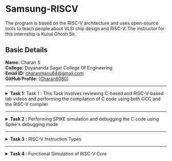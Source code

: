 # Samsung-RISCV

The program is based on the RISC-V architecture and uses open-source tools to teach people about VLSI chip design and RISC-V. The instructor for this internship is Kunal Ghosh Sir.

##  Basic Details

**Name:**  Charan S    
 **College:** Dayananda Sagar College Of Engineering   
**Email ID:** charanmanu64@gmail.com  
**GitHub Profile:** [[Charan6080](https://github.com/Charan6080?tab=repositories)]

---------------------------------------------------------------------------------------------------------------

<details>
<summary><b>Task 1:</b> Task 1 :</b> This Task involves reviewing C-based and RISC-V-based lab videos and performing the compilation of C code using both GCC and the RISC-V compiler</summary>

### C Language based LAB
We need to follow the specified steps to compile any **.c** file on our machine:  
1. Open the bash terminal and navigate to the directory where you want to create your file. Then run the following command:

	```
	leafpad sum1ton.c
	```  
2. This will open the leafpad, allowing you to write in the file you created. Enter the C code to calculate and print the sum of n numbers. After completing your code, press ```Ctrl + S``` to save your file, and then press ```Ctrl + W``` to close the editor.   
3. On your terminal, run the following command:

	```
	gcc sum1ton.c
	./a.out
	```
 ![C Code compiled on gcc Compiler](https://github.com/Charan6080/Samsung--RISCV/blob/main/TASK%201/C%20based.jpg)
 
### RISC-V based LAB
We need to compile the code again, but this time using the RISC-V GCC compiler. Follow the steps provided:  
1. Open the terminal and run the given command:  

	```
	cat sum1ton.c
	```
![cat Command](https://github.com/Charan6080/Samsung--RISCV/blob/main/TASK%201/RISC%20v.jpg)

2. Use the **cat** command to display the entire C code in the terminal. Afterwards,compile the code using the RISC-V -O1 GCC compiler:  

	```
	riscv64-unknown-elf-gcc -O1 -mabi=lp64 -march=rv64i -o sum1ton.o sum1ton.c
	```
3. The following command is used to display the file details of ```sum1ton.c``` in reverse chronological order, showing the most recently modified files last, 	 along with information such as file permissions, ownership, size, and the timestamp of the last modification:

	```
	ls -ltr sum1ton.c
 	```
 4. To execute the C code on your terminal, use the following command:    

	```
	riscv64-unknown-elf-objdump -d sum1ton.o
	```
![Objdump using -O1 format](https://github.com/Charan6080/Samsung--RISCV/blob/main/TASK%201/Riscv%201.jpg)

5. The Assembly Language code generated from the C code will be displayed in the terminal. Type ```/main``` to locate the main section of our code.Type ```/q``` to quit from the Objdump.


6. Similarly to the second step, run the following command to compile the code using the RISC-V -Ofast GCC compiler. The subsequent steps will display the 	 
generated assembly code, and you can type ```/main``` to locate the main section of our code:

	```
	riscv64-unknown-elf-gcc -Ofast -mabi=lp64 -march=rv64i -o sum1ton.o sum1ton.c
	```
 ![Objdump using -Ofast format](https://github.com/Charan6080/Samsung--RISCV/blob/main/TASK%201/Riscv%202.jpg)

 ### *Descriptions of the keyword used in command above *  
* **-mabi=lp64:** Specifies the ABI (Application Binary Interface) as ```lp64```, which supports 64-bit integers, long, and pointer sizes. This ABI is intended for 64-bit RISC-V architecture.  
* **-march=rv64i:** Defines the target architecture as ```rv64i```, which represents the 64-bit RISC-V base integer instruction set, ensuring compatibility with the 64-bit architecture.  
* **riscv-objdump:** A disassembler tool for RISC-V binaries that provides insights into the code structure, assisting in debugging.  
* **-Ofast:** The option -Ofast in the command ```riscv64-unknown-elf-gcc -Ofast -mabi=lp64 -march=rv64i -o sum1ton.o sum1ton.c``` is a compiler optimization flag used with the GNU Compiler Collection (GCC). This flag is used to instruct the compiler to optimize the generated code for maximum speed. The use of ```-Ofast``` is typically chosen for applications where execution speed is critical and where deviations from standard behavior are acceptable. However, it's important to test thoroughly, as this level of optimization can introduce subtle bugs, especially in complex calculations or when strict compliance with external standards is required.  
* **-O1:** A basic optimization level that balances improved execution speed and reduced code size with minimal impact on compilation time. It is suitable for applications requiring moderate optimization without extensive resource usage.  
</details>

----------------------------------------------------------------------------------------------------------------

<details>
<summary><b> Task 2 :</b> Performing SPIKE simulation and debugging the C code using Spike's debugging mode </summary> 

  ### Testing the Spike Simulator  
The aim is to execute the ```oddoreven.c``` program using both the ```gcc compiler``` and the ```riscv compiler```, conforming that both compilers produce identical output on the terminal. To compile the code with the **gcc compiler**, use the command below:
  
```
gcc oddoreven.c  
./a.out
```

And to compile the code using **RISCV Compiler**, use the following command: 
 
```
spike pk oddoreven.o
```
 Open the debugger in another terminal by using the following command.

```
$ spike -d pk sum_1ton.o
```

* The debugger will be opened in the terminal. Now, debugging operations can be performed as shown in the following snapshot.

![Spike Simulation and Debugging](https://github.com/Charan6080/Samsung--RISCV/blob/main/TASK%202/Compiled%20C%20code%20using%20spike.png)

#### The following snapshots display the RISCV objdump output generated using the **-O1** and **-Ofast** optimization options.

RISCV Objdump with -O1

![Objdump in -O1](https://github.com/Charan6080/Samsung--RISCV/blob/main/TASK%202/Objdump%20O1%20format.png)

RISCV Objdump with -Ofast 

![Objdump in -Ofast](https://github.com/Charan6080/Samsung--RISCV/blob/main/TASK%202/Objdump%20Ofast%20format.png)
</details>

----------------------------------------------------------------------------------------------------------------


<details>
	
<summary><b> Task 3 :</b> RISC-V Instruction Types </summary>

### RISC-V Registers
RISC-V is a widely adopted open-source instruction set architecture that features 32 registers, each 32 bits wide. 

### Saved, Temporary, and Argument Registers
The remaining registers are divided into saved, temporary, and argument categories:

- **Saved Registers (s0-s11)**: These registers (x8, x9, x18-x27) store variables that need to be preserved across function calls.
- **Temporary Registers (t0-t6)**: These registers are used for intermediate calculations and temporary data storage.
- **Argument Registers (a0-a7)**: These registers (x10-x17) are used to pass arguments to functions and store return values.

![image](https://github.com/user-attachments/assets/af936f03-ded7-4d6a-9e4b-38cf37695620)

RISC-V instructions are all 32 bits in length , and they are categorized into six main instruction formats: R-type, I-type, S-type, B-type, U-type, and J-type. These formats determine how the instruction fields are laid out.
### 1.R-Type (Register-Register Instructions)
R-type instructions are used for arithmetic and logical operations between two registers. They operate on two source registers (rs1 and rs2) and store the result in a destination register(rd).
![image](https://github.com/user-attachments/assets/e01d8bbe-710e-4927-8fec-51f162d384ca)

- funct7: Used to specify variations of the instruction (e.g., add vs. sub).
- rs1, rs2: Source registers.
-funct3: Determines the operation type (e.g., addition, subtraction, etc.).
-rd: Destination register.
-opcode: Specifies the instruction class (0110011)
- - Example: add a0, a1, a2

### 2. I-Type (Immediate Instructions)
I-type instructions involve operations between a register (rs1) and an immediate value, with the
result stored in a destination register (rd). These are also used for loads and certain
control-flow instructions.
![image](https://github.com/user-attachments/assets/3d035720-dc62-45d5-9a2c-2a6b263ade74)
- imm[11:0]: 12-bit immediate value (sign-extended if needed).
- rs1: Source register.
- funct3: Determines the operation type.
- rd: Destination register.
- opcode: Specifies the instruction class.0010011
- -Example: addi a0, a1, 10

### 3.S-Type (Store Instructions)
S-type instructions store data from a register into memory at an address computed from a base
register (rs1) and an immediate offset.
![image](https://github.com/user-attachments/assets/eb224238-c0ef-42ca-82d0-c42ed8293320)
- imm[11:5] & imm[4:0]: Immediate value split into two fields.
- rs2: Register whose data is being stored.
- rs1: Base address register.
- funct3: Specifies the type of store (e.g., byte, word).
- opcode: Specifies the instruction class.
- Example: sw a2, 8(a0),0100011

### 4. B-Type (Branch Instructions)
B-type instructions perform conditional branches based on comparisons between two registers
(rs1 and rs2) and an offset for the target address.
![image](https://github.com/user-attachments/assets/7f138e24-cb0c-4506-9875-c4b3b14a2670)
- imm: Immediate value for the branch target address (split into imm[12|10:5] and
- imm[4:1|11]).
- rs2: Second comparison register.
- rs1: First comparison register.
- funct3: Specifies the type of comparison (e.g., equal, less than).
- opcode: Specifies the instruction class.1100011

### 5.U-Type (Upper Immediate Instructions)
U-type instructions are used to load a 20-bit immediate into the upper 20 bits of a register (rd).
![image](https://github.com/user-attachments/assets/d6269585-d85a-4675-b13f-4ae4ed1ea05a)
- imm[31:12]: 20-bit immediate value.
- rd: Destination register.
- opcode: Specifies the instruction class.011011.
- Example: lui a0, 0x12345

### 6.J-Type (Jump Instructions)
J-type instructions perform an unconditional jump to a target address computed using an
immediate offset. The address is relative to the current program counter.
![image](https://github.com/user-attachments/assets/9b35cad7-8fd8-41da-be46-aec4cf712657)
- imm: 20-bit immediate value split across fields.
- rd: Destination register (stores the return address).
- opcode: Specifies the instruction class.1101111
- Example: jal ra, 0x100

32-bit instruction encoding for the 15 unique RISC-V instructions extracted from the objdump.

### 1. lui(Load Upper Immediate)
- Instruction: lui a0, 0x2b
- Format: U-type
- Fields:
- imm[31:12]: 00000000000000101011 (0x2b)
- rd: 10110 (a0)
- opcode: 0110111 (for lui)
- 32-bit Hexadecimal: 0x002b537

### 2. addi (Add Immediate)
- Instruction: addi sp, sp, -32
- Format: I-type
-  Fields:
 - imm[11:0]: 1111111111110000 (-32 in 2's complement)
- rs1: 00100 (sp)
- funct3: 000 (add immediate)
- rd: 00100 (sp)
- opcode: 0010011 (for addi)
- 32-bit Hexadecimal: 0xfe010113

### 3. sd (Store Doubleword)
 - Instruction: sd ra, 24(sp)
 - Format: S-type
 - Fields:
 - imm[11:5]: 0000000 (upper 7 bits of offset 24)
 - rs2: 00001 (ra)
 - rs1: 00100 (sp)
 - funct3: 011 (store doubleword)
 - imm[4:0]: 11000 (lower 5 bits of offset 24)
 - opcode: 0100011 (for store)
 - 32-bit Hexadecimal: 0x00350513

### 4. jal (Jump and Link)
- Instruction: jal ra, 0x10438
- Format: J-type
- Fields:
- imm[20]: 0
- imm[10:1]: 1000010111
- imm[11]: 0
- imm[19:12]: 00000100
- rd: 00001 (ra)
- opcode: 1101111 (for jump)
- 32-bit Hexadecimal: 0x35000ef

### 5. lw (Load Word)
- Instruction: lw a1, 12(sp)
-  Format: I-type
-  Fields: imm[11:0]: 000000001100 (12 in binary)
-  rs1: 00100 (sp)
-  funct3: 010 (load word)
-  rd: 01001 (a1)
-  opcode: 0000011 (for load)
-  32-bit Hexadecimal: 0x00c52083

### 6. andi (AND Immediate)
-  Instruction: andi a5, a1, 1
-  Format: I-type
-  Fields:
-  imm[11:0]: 000000000001 (1 in binary)
-  rs1: 01001 (a1)
-  funct3: 111 (AND operation)
-  rd: 01010 (a5)
-  opcode: 0010011 (for ANDI)
-  32-bit Hexadecimal: 0x00157913

### 7. bnez (Branch Not Equal Zero)
-  Instruction: bnez a5, 0x100fc
-  Format: B-type
-  Fields:
-  imm[12]: 0
-  imm[10:5]: 000011
-  rs2: 00000 (zero)
-  rs1: 01010 (a5)
-  funct3: 001 (BNE)
-  imm[4:1]: 1100
-  imm[11]: 0
-  opcode: 1100011
-  32-bit Hexadecimal: 0x02706e63

### 8. ret (Return from Subroutine)
-  Instruction: ret
-  Format: I-type (special case of jalr)
-  Fields:
-  imm[11:0]: 000000000000
-  rs1: 00001 (ra)
-  funct3: 000
-  rd: 00000 (zero)
-  opcode: 1100111 (for JALR)
-  32-bit Hexadecimal: 0x00008067

### 9. auipc (Add Upper Immediate to PC)
-  Instruction: auipc a5, 0xfff
-  Format: U-type
-  Fields:
-  imm[31:12]: 000000000000111111111
-  rd: 01010 (a5)
-  opcode: 0010111
-  32-bit Hexadecimal: 0x0fff057

### 10. ld (Load Doubleword)
-  Instruction: ld ra, 24(sp)
-  Format: I-type
-  Fields:
-  imm[11:0]: 000000001100 (24 in binary)
-  rs1: 00100 (sp)
-  funct3: 011 (load doubleword)
-  rd: 00001 (ra)
-  opcode: 0000011
-  32-bit Hexadecimal: 0x01852083

### 11. jalr (Jump and Link Register)
-  Instruction: jalr ra, 0(a0)
-  Format: I-type
-  Fields:
-  imm[11:0]: 000000000000 (0 in binary)
-  rs1: 00101 (a0)
-  funct3: 000
-  rd: 00001 (ra)
-  opcode: 1100111
-  32-bit Hexadecimal: 0x000280e7

### 12. beqz (Branch Equal Zero)
-  Instruction: beqz a5, 0x10120
-  Format: B-type
-  Encoding: Similar to bnez but with funct3 = 000 (BEQ).

### 13. add (Add Registers)
-  Instruction: add a0, sp, zero
-  Format: R-type
-  Fields:
-  funct7: 0000000
-  rs2: 00000 (zero)
-  rs1: 00100 (sp)
-  funct3: 000
-  rd: 01010 (a0)
-  opcode: 0110011
-  32-bit Hexadecimal: 0x00004533
</details>


----------------------------------------------------------------------------------------------------------------

<details><summary><b>Task 4 : </b> Functional Simulation of RISC-V Core</summary>
<h3>Steps to perform functional simulation for RISC-V : </h3>
1. Install the iverilog and GTKWave in ubuntu.<br>
2. Compile the RISC-V Core: Verilog netlist and Testbench.<br>
3. Observe the waveform output in GTKWave window.<br>

<h3>Install iverilog and GTKWave in Ubuntu : </h3>
<pre><code>sudo apt install iverilog gtkwave</code></pre>
<h3>Simulate and run the verilog code : </h3>
<pre><code>iverilog -o iiitb_rv32i iiitb_rv32i.v iiitb_rv32i_tb.v
./iiitb_rv32i
gtkwave iiitb_rv32i.vcd</code></pre>

<h4>Hardcoded Instructions : </h4><br>
<img src=https://github.com/Charan6080/Samsung--RISCV/blob/main/TASK%204/Instructions.png alt="Hardcoded ISA">
<br><br>
<h3>Ouput Waveforms : </h3>
<p>The output waveforms showing the instructions performed in a 5-stage pipelined architecture</p>
<br><br><b><i>Instruction 1:</i></b><pre> ADDI R12, R4, 5</pre>
	<p>The value in register R4 and the immediate data 5 are added and stores the result in register R12, In this case 4 + 5 = 9.</p>
	<img src="https://github.com/Charan6080/Samsung--RISCV/blob/main/TASK%204/ADDI_(r12%2Cr4%2C5).jpg">
<b><i>Instruction 2:</i></b><pre> ADD R6, R2, R1</pre>
	<p>Values of registers R2 and R1 are Added and stores the result in register R6, In this case 1 + 2 = 3.</p>
	<img src="https://github.com/Charan6080/Samsung--RISCV/blob/main/TASK%204/Instructions.png">
<br><br><b><i>Instruction 3:</i></b><pre> AND R8, R1, R3</pre>
	<p> It executes bitwise "AND" between values of registers R1 and R3 and stores the result in register R8, In this case 01 & 11 = 01(1 in decimal).</p>
	<img src="https://github.com/Charan6080/Samsung--RISCV/blob/main/TASK%204/AND_(r8%2Cr1%2Cr3).jpg">
<br><br><b><i>Instruction 4:</i></b><pre> BEQ R0, R0, 15</pre>
	<p>This instruction Branches to 15 instructions ahead of current instruction if values of registers R0 equals R0, so Program Counter will be incremented by 15, In this case PC is 10 so new PC value will be 10+15=25.</p>
	<img src="https://github.com/Charan6080/Samsung--RISCV/blob/main/TASK%204/BEQ_(r0%2Cr0%2Cr15).jpg" >
<br><br><b><i>Instruction 5:</i></b><pre> BNE R0, R1, 20</pre>
	<p>This instruction Branches to 20 instructions ahead of current instruction if values of registers R0 and R1 don't match , so Program Counter will be incremented by 20, In this case PC is 28 so new PC value will be 28+20=48.</p>
	<img src="https://github.com/Charan6080/Samsung--RISCV/blob/main/TASK%204/BNE_(r0%2Cr1%2C20).jpg">
 <br><br><b><i>Instruction 6:</i></b><pre> LW R13, R1, 2</pre>
	<p>This instruction loads the register data @R1+2 into the register R13, In this case 1 + 2 = 3.</p>
	<img src="https://github.com/Charan6080/Samsung--RISCV/blob/main/TASK%204/LW_(r3%2Cr1%2C2).jpg" >
 <br><br><b><i>Instruction 7:</i></b><pre> OR R9, R2, R5</pre>
	<p>It executes bitwise "OR" between values of registers R2 and R5 and stores the result in register R9, In this case 010 | 101 = 111(7 in decimal).</p>
	<img src="https://github.com/Charan6080/Samsung--RISCV/blob/main/TASK%204/OR_(r9%2Cr2%2Cr5).jpg" >
 <br><br><b><i>Instruction 8:</i></b><pre> SLT R11, R2, R4</pre>
	<p>This instruction checks the values of registers R2 and R4 if value of R2 is less than value of R4, then register R11 is set to 1, In this case 2<4 so R11 is set to 1.</p>
	<img src="https://github.com/Charan6080/Samsung--RISCV/blob/main/TASK%204/SLT_(r1%2Cr2%2Cr4).jpg">
<br><br><b><i>Instruction 9:</i></b><pre> SUB R7, R1, R2</pre>
	<p>This instruction subtracts value of register R2 from R1 and stores the result in register R7, In this case 1 - 2 = -1.</p>
	<img src="https://github.com/Charan6080/Samsung--RISCV/blob/main/TASK%204/SUB_(r7%2Cr1%2Cr2).jpg" >
 <br><br><b><i>Instruction 10:</i></b><pre> SW R3, R1, 2</pre>
	<p>This instruction stores the register data @R1+2 into the memory, In this case 1 + 2 = 3.</p>
	<img src="https://github.com/Charan6080/Samsung--RISCV/blob/main/TASK%204/SW_(r3%2Cr1%2C2).jpg" >
<br><br><b><i>Instruction 11:</i></b><pre> XOR R10, R1, R4</pre>
	<p>It executes bitwise XOR between values of registers R1 and R4 and stores the result in register R10, In this case 001 ^ 100 = 101(5 in decimal).</p>
	<img src="https://github.com/Charan6080/Samsung--RISCV/blob/main/TASK%204/XOR_(r10%2Cr1%2Cr4).jpg" >


</details>

